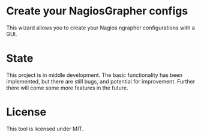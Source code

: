 # Create your NagiosGrapher configs

This wizard allows you to create your Nagios ngrapher configurations with a GUI.

# State

This project is in middle development. The basic functionality has been implemented, but there are still bugs, and potential for improvement. Further there will come some more features in the future.

# License

This tool is licensed under MIT.

